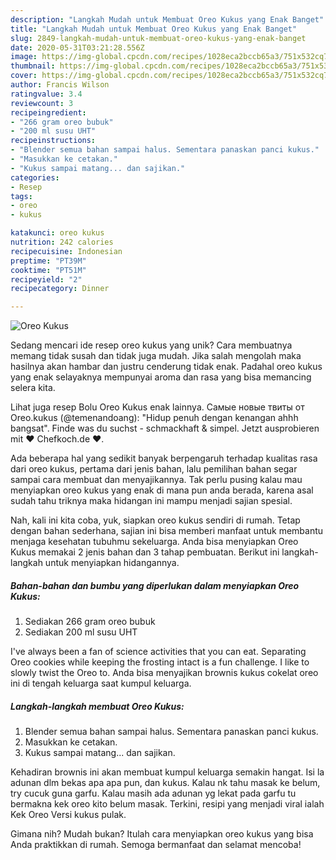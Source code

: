 ```yaml
---
description: "Langkah Mudah untuk Membuat Oreo Kukus yang Enak Banget"
title: "Langkah Mudah untuk Membuat Oreo Kukus yang Enak Banget"
slug: 2849-langkah-mudah-untuk-membuat-oreo-kukus-yang-enak-banget
date: 2020-05-31T03:21:28.556Z
image: https://img-global.cpcdn.com/recipes/1028eca2bccb65a3/751x532cq70/oreo-kukus-foto-resep-utama.jpg
thumbnail: https://img-global.cpcdn.com/recipes/1028eca2bccb65a3/751x532cq70/oreo-kukus-foto-resep-utama.jpg
cover: https://img-global.cpcdn.com/recipes/1028eca2bccb65a3/751x532cq70/oreo-kukus-foto-resep-utama.jpg
author: Francis Wilson
ratingvalue: 3.4
reviewcount: 3
recipeingredient:
- "266 gram oreo bubuk"
- "200 ml susu UHT"
recipeinstructions:
- "Blender semua bahan sampai halus. Sementara panaskan panci kukus."
- "Masukkan ke cetakan."
- "Kukus sampai matang... dan sajikan."
categories:
- Resep
tags:
- oreo
- kukus

katakunci: oreo kukus 
nutrition: 242 calories
recipecuisine: Indonesian
preptime: "PT39M"
cooktime: "PT51M"
recipeyield: "2"
recipecategory: Dinner

---
```



![Oreo Kukus](https://img-global.cpcdn.com/recipes/1028eca2bccb65a3/751x532cq70/oreo-kukus-foto-resep-utama.jpg)

Sedang mencari ide resep oreo kukus yang unik? Cara membuatnya memang tidak susah dan tidak juga mudah. Jika salah mengolah maka hasilnya akan hambar dan justru cenderung tidak enak. Padahal oreo kukus yang enak selayaknya mempunyai aroma dan rasa yang bisa memancing selera kita.

Lihat juga resep Bolu Oreo Kukus enak lainnya. Самые новые твиты от Oreo.kukus (@temenandoang): &#34;Hidup penuh dengan kenangan ahhh bangsat&#34;. Finde was du suchst - schmackhaft &amp; simpel. Jetzt ausprobieren mit ♥ Chefkoch.de ♥.

Ada beberapa hal yang sedikit banyak berpengaruh terhadap kualitas rasa dari oreo kukus, pertama dari jenis bahan, lalu pemilihan bahan segar sampai cara membuat dan menyajikannya. Tak perlu pusing kalau mau menyiapkan oreo kukus yang enak di mana pun anda berada, karena asal sudah tahu triknya maka hidangan ini mampu menjadi sajian spesial.


Nah, kali ini kita coba, yuk, siapkan oreo kukus sendiri di rumah. Tetap dengan bahan sederhana, sajian ini bisa memberi manfaat untuk membantu menjaga kesehatan tubuhmu sekeluarga. Anda bisa menyiapkan Oreo Kukus memakai 2 jenis bahan dan 3 tahap pembuatan. Berikut ini langkah-langkah untuk menyiapkan hidangannya.

<!--inarticleads1-->

##### Bahan-bahan dan bumbu yang diperlukan dalam menyiapkan Oreo Kukus:

1. Sediakan 266 gram oreo bubuk
1. Sediakan 200 ml susu UHT


I&#39;ve always been a fan of science activities that you can eat. Separating Oreo cookies while keeping the frosting intact is a fun challenge. I like to slowly twist the Oreo to. Anda bisa menyajikan brownis kukus cokelat oreo ini di tengah keluarga saat kumpul keluarga. 

<!--inarticleads2-->

##### Langkah-langkah membuat Oreo Kukus:

1. Blender semua bahan sampai halus. Sementara panaskan panci kukus.
1. Masukkan ke cetakan.
1. Kukus sampai matang... dan sajikan.


Kehadiran brownis ini akan membuat kumpul keluarga semakin hangat. Isi la adunan dlm bekas apa apa pun, dan kukus. Kalau nk tahu masak ke belum, try cucuk guna garfu. Kalau masih ada adunan yg lekat pada garfu tu bermakna kek oreo kito belum masak. Terkini, resipi yang menjadi viral ialah Kek Oreo Versi kukus pulak. 

Gimana nih? Mudah bukan? Itulah cara menyiapkan oreo kukus yang bisa Anda praktikkan di rumah. Semoga bermanfaat dan selamat mencoba!
